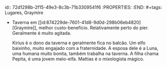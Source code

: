 id:: 72d1298b-2f15-49e3-8c3b-71b3309541f6
:PROPERTIES:
:END:
#+tags: Lugares, Graymire

- Taverna em [[id:874229de-7601-41d8-9d0d-298b06eb4820][Graymire]], melhor custo-benefício. Relativamente perto do pier.
  Geralmente é muito agitada.
  
  Kirius é o dono da taverna e geralmente fica no balcão.
  Um elfo baixinho, muito engajado com a fraternidade.
  A esposa dele é a Luna, uma humana muito bonita, também trabalha na taverna.
  A filha chama Pepita, é uma jovem meio-elfa.
  Mattias é o mixologista mágico.